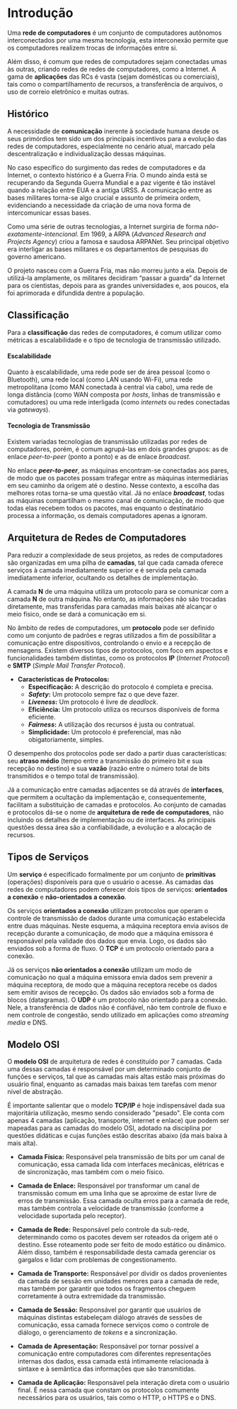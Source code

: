 # Introdução

Uma **rede de computadores** é um conjunto de computadores autônomos interconectados por uma mesma tecnologia, esta interconexão permite que os computadores realizem trocas de informações entre si. 

Além disso, é comum que redes de computadores sejam conectadas umas às outras, criando redes de redes de computadores, como a Internet. A gama de **aplicações** das RCs é vasta (sejam domésticas ou comerciais), tais como o compartilhamento de recursos, a transferência de arquivos, o uso de correio eletrônico e muitas outras.

## Histórico

A necessidade de **comunicação** inerente à sociedade humana desde os seus primórdios tem sido um dos principais incentivos para a evolução das redes de computadores, especialmente no cenário atual, marcado pela descentralização e individualização dessas máquinas.

No caso específico do surgimento das redes de computadores e da Internet, o contexto histórico é a Guerra Fria. O mundo ainda está se recuperando da Segunda Guerra Mundial e a paz vigente é tão instável quando a relação entre EUA e a antiga URSS. A comunicação entre as bases militares torna-se algo crucial e assunto de primeira ordem, evidenciando a necessidade da criação de uma nova forma de intercomunicar essas bases.

Como uma série de outras tecnologias, a Internet surgiria de forma *não-exatamente-intencional*. Em 1969, a ARPA (*Advanced Research and Projects Agency*) criou a famosa e saudosa ARPANet. Seu principal objetivo era interligar as bases militares e os departamentos de pesquisas do governo americano.

O projeto nasceu com a Guerra Fria, mas não morreu junto a ela. Depois de utilizá-la amplamente, os militares decidiram “passar a guarda” da Internet para os cientistas, depois para as grandes universidades e, aos poucos, ela foi aprimorada e difundida dentre a população. 

## Classificação

Para a **classificação** das redes de computadores, é comum utilizar como métricas a escalabilidade e o tipo de tecnologia de transmissão utilizado.

#### Escalabilidade

Quanto à escalabilidade, uma rede pode ser de área pessoal (como o Bluetooth), uma rede local (como LAN usando Wi-Fi), uma rede metropolitana (como MAN conectada à central via cabo), uma rede de longa distância (como WAN composta por *hosts*, linhas de transmissão e comutadores) ou uma rede interligada (como *internets* ou redes conectadas via *gateways*).

#### Tecnologia de Transmissão

Existem variadas tecnologias de transmissão utilizadas por redes de computadores, porém, é comum agrupá-las em dois grandes grupos: as de enlace *peer-to-peer* (ponto a ponto) e as de enlace *broadcast*. 

No enlace ***peer-to-peer***, as máquinas encontram-se conectadas aos pares, de modo que os pacotes possam trafegar entre as máquinas intermediárias em seu caminho da origem até o destino. Nesse contexto, a escolha das melhores rotas torna-se uma questão vital. Já no enlace ***broadcast***, todas as máquinas compartilham o mesmo canal de comunicação, de modo que todas elas recebem todos os pacotes, mas enquanto o destinatário processa a informação, os demais computadores apenas a ignoram.

## Arquitetura de Redes de Computadores

Para reduzir a complexidade de seus projetos, as redes de computadores são organizadas em uma pilha de **camadas**, tal que cada camada oferece serviços à camada imediatamente superior e é servida pela camada imediatamente inferior, ocultando os detalhes de implementação.

A camada **N** de uma máquina utiliza um protocolo para se comunicar com a camada **N** de outra máquina. No entanto, as informações não são trocadas diretamente, mas transferidas para camadas mais baixas até alcançar o meio físico, onde se dará a comunicação em si.

No âmbito de redes de computadores, um **protocolo** pode ser definido como um conjunto de padrões e regras utilizados a fim de possibilitar a comunicação entre dispositivos, controlando o envio e a recepção de mensagens. Existem diversos tipos de protocolos, com foco em aspectos e funcionalidades também distintas, como os protocolos **IP** (*Internet Protocol*) e **SMTP** (*Simple Mail Transfer Protocol*).

- **Características de Protocolos:**
  - **Especificação:** A descrição do protocolo é completa e precisa.
  - ***Safety*:** Um protocolo sempre faz o que deve fazer.
  -	***Liveness*:** Um protocolo é livre de *deadlock*.
  -	**Eficiência:** Um protocolo utiliza os recursos disponíveis de forma eficiente.
  -	***Fairness*:** A utilização dos recursos é justa ou contratual.
  - **Simplicidade:** Um protocolo é preferencial, mas não obigatoriamente, simples.

O desempenho dos protocolos pode ser dado a partir duas características: seu **atraso médio** (tempo entre a transmissão do primeiro bit e sua recepção no destino) e sua **vazão** (razão entre o número total de bits transmitidos e o tempo total de transmissão).

Já a comunicação entre camadas adjacentes se dá através de **interfaces**, que permitem a ocultação da implementação e, consequentemente, facilitam a substituição de camadas e protocolos. Ao conjunto de camadas e protocolos dá-se o nome de **arquitetura de rede de computadores**, não incluindo os detalhes de implementação ou de interfaces.  As principais questões dessa área são a confiabilidade, a evolução e a alocação de recursos.

## Tipos de Serviços

Um **serviço** é especificado formalmente por um conjunto de **primitivas** (operações) disponíveis para que o usuário o acesse. As camadas das redes de computadores podem oferecer dois tipos de serviços: **orientados a conexão** e **não-orientados a conexão**.

Os serviços **orientados a conexão** utilizam protocolos que operam o controle de transmissão de dados durante uma comunicação estabelecida entre duas máquinas. Neste esquema, a máquina receptora envia avisos de recepção durante a comunicação, de modo que a máquina emissora é responsável pela validade dos dados que envia. Logo, os dados são enviados sob a forma de fluxo. O **TCP** é um protocolo orientado para a conexão.

Já os serviços **não orientados a conexão** utilizam um modo de comunicação no qual a máquina emissora envia dados sem prevenir a máquina receptora, de modo que a máquina receptora recebe os dados sem emitir avisos de recepção. Os dados são enviados sob a forma de blocos (datagramas). O **UDP** é um protocolo não orientado para a conexão. Nele, a transferência de dados não é confiável, não tem controle de fluxo e nem controle de congestão, sendo utilizado em aplicações como *streaming media* e DNS.

## Modelo OSI

O **modelo OSI** de arquitetura de redes é constituído por 7 camadas. Cada uma dessas camadas é responsável por um determinado conjunto de funções e serviços, tal que as camadas mais altas estão mais próximas do usuário final, enquanto as camadas mais baixas tem tarefas com menor nível de abstração.

É importante salientar que o modelo **TCP/IP** é hoje indispensável dada sua majoritária utilização, mesmo sendo considerado "pesado". Ele conta com apenas 4 camadas (aplicação, transporte, internet e enlace) que podem ser mapeadas para as camadas do modelo OSI, adotado na disciplina por questões didáticas e cujas funções estão descritas abaixo (da mais baixa à mais alta).

- **Camada Física:** Responsável pela transmissão de bits por um canal de comunicação, essa camada lida com interfaces mecânicas, elétricas e de sincronização, mas também com o meio físico.

- **Camada de Enlace:** Responsável por transformar um canal de transmissão comum em uma linha que se aproxime de estar livre de erros de transmissão. Essa camada oculta erros para a camada de rede, mas também controla a velocidade de transmissão (conforme a velocidade suportada pelo receptor).

- **Camada de Rede:** Responsável pelo controle da sub-rede, determinando como os pacotes devem ser roteados da origem até o destino. Esse roteamento pode ser feito de modo estático ou dinâmico. Além disso, também é responsabilidade desta camada gerenciar os gargalos e lidar com problemas de congestionamento.

- **Camada de Transporte:** Responsável por dividir os dados provenientes da camada de sessão em unidades menores para a camada de rede, mas também por garantir que todos os fragmentos cheguem corretamente à outra extremidade da transmissão.

- **Camada de Sessão:** Responsável por garantir que usuários de máquinas distintas estabeleçam diálogo através de sessões de comunicação, essa camada fornece serviços como o controle de diálogo, o gerenciamento de *tokens* e a sincronização.

- **Camada de Apresentação:** Responsável por tornar possível a comunicação entre computadores com diferentes representações internas dos dados, essa camada está intimamente relacionada à sintaxe e à semântica das informações que são transmitidas.

- **Camada de Aplicação:** Responsável pela interação direta com o usuário final. É nessa camada que constam os protocolos comumente necessários para os usuários, tais como o HTTP, o HTTPS e o DNS.